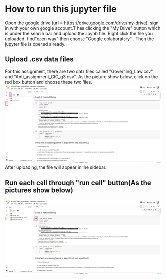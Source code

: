 # How to run this jupyter file

Open the google drive (url = https://drive.google.com/drive/my-drive), sign in with your own google account.T hen clicking the "My Drive" button which is under the search bar and upload the .ipynb file. Right click the file you uploaded, find"open way" then choose "Google colaboratory" . Then the jupyter file is opened already.

## Upload .csv data files

For this assignment, there are two data files called "Governing_Law.csv" and "Anti_assignment_CIC_g3.csv". As the picture show below, click on the red box button and choose these two files. ![Example position of how to upload data files](https://github.com/SaberIvan/cloudComputing/blob/main/fileUpload.png)
After uploading, the file will appear in the sidebar.

## Run each cell through "run cell" button(As the pictures show below)

![Run](https://github.com/SaberIvan/cloudComputing/blob/main/run.png)


